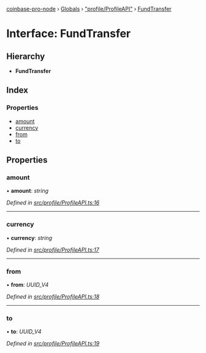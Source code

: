 [coinbase-pro-node](../README.md) › [Globals](../globals.md) › ["profile/ProfileAPI"](../modules/_profile_profileapi_.md) › [FundTransfer](_profile_profileapi_.fundtransfer.md)

# Interface: FundTransfer

## Hierarchy

- **FundTransfer**

## Index

### Properties

- [amount](_profile_profileapi_.fundtransfer.md#amount)
- [currency](_profile_profileapi_.fundtransfer.md#currency)
- [from](_profile_profileapi_.fundtransfer.md#from)
- [to](_profile_profileapi_.fundtransfer.md#to)

## Properties

### amount

• **amount**: _string_

_Defined in [src/profile/ProfileAPI.ts:16](https://github.com/bennyn/coinbase-pro-node/blob/ea7299d/src/profile/ProfileAPI.ts#L16)_

---

### currency

• **currency**: _string_

_Defined in [src/profile/ProfileAPI.ts:17](https://github.com/bennyn/coinbase-pro-node/blob/ea7299d/src/profile/ProfileAPI.ts#L17)_

---

### from

• **from**: _UUID_V4_

_Defined in [src/profile/ProfileAPI.ts:18](https://github.com/bennyn/coinbase-pro-node/blob/ea7299d/src/profile/ProfileAPI.ts#L18)_

---

### to

• **to**: _UUID_V4_

_Defined in [src/profile/ProfileAPI.ts:19](https://github.com/bennyn/coinbase-pro-node/blob/ea7299d/src/profile/ProfileAPI.ts#L19)_
